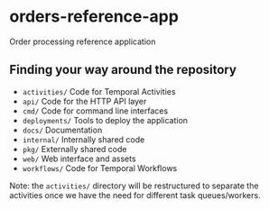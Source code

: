 # orders-reference-app
Order processing reference application

## Finding your way around the repository

* `activities/` Code for Temporal Activities
* `api/` Code for the HTTP API layer
* `cmd/` Code for command line interfaces
* `deployments/` Tools to deploy the application
* `docs/` Documentation
* `internal/` Internally shared code
* `pkg/` Externally shared code
* `web/` Web interface and assets
* `workflows/` Code for Temporal Workflows

Note: the `activities/` directory will be restructured to separate the activities once we have the need for different task queues/workers.